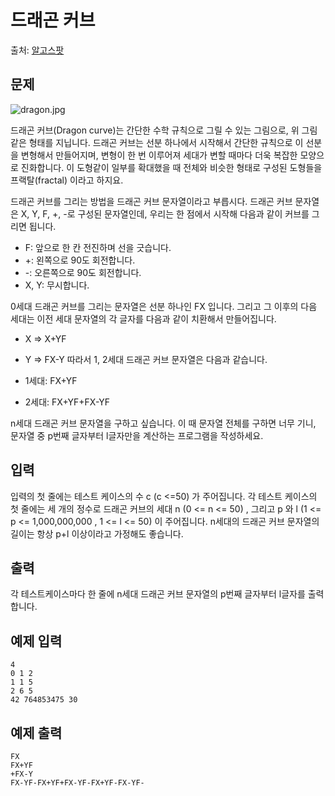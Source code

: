 # 드래곤 커브
출처: [알고스팟](https://algospot.com/judge/problem/read/DRAGON)

## 문제
![dragon.jpg](http://algospot.com/media/judge-attachments/a36791bf9ce9c0a34c9a3d013384e8da/dragon10b.png)

드래곤 커브(Dragon curve)는 간단한 수학 규칙으로 그릴 수 있는 그림으로, 위 그림같은 형태를 지닙니다. 드래곤 커브는 선분 하나에서 시작해서 간단한 규칙으로 이 선분을 변형해서 만들어지며, 변형이 한 번 이루어져 세대가 변할 때마다 더욱 복잡한 모양으로 진화합니다. 이 도형같이 일부를 확대했을 때 전체와 비슷한 형태로 구성된 도형들을 프랙탈(fractal) 이라고 하지요.

드래곤 커브를 그리는 방법을 드래곤 커브 문자열이라고 부릅시다. 드래곤 커브 문자열은 X, Y, F, +, -로 구성된 문자열인데, 우리는 한 점에서 시작해 다음과 같이 커브를 그리면 됩니다.

* F: 앞으로 한 칸 전진하며 선을 긋습니다.
* +: 왼쪽으로 90도 회전합니다.
* -: 오른쪽으로 90도 회전합니다.
* X, Y: 무시합니다.

0세대 드래곤 커브를 그리는 문자열은 선분 하나인 FX 입니다. 그리고 그 이후의 다음 세대는 이전 세대 문자열의 각 글자를 다음과 같이 치환해서 만들어집니다.

* X => X+YF
* Y => FX-Y
따라서 1, 2세대 드래곤 커브 문자열은 다음과 같습니다.

* 1세대: FX+YF
* 2세대: FX+YF+FX-YF

n세대 드래곤 커브 문자열을 구하고 싶습니다. 이 때 문자열 전체를 구하면 너무 기니, 문자열 중 p번째 글자부터 l글자만을 계산하는 프로그램을 작성하세요.

## 입력
입력의 첫 줄에는 테스트 케이스의 수 c (c <=50) 가 주어집니다. 각 테스트 케이스의 첫 줄에는 세 개의 정수로 드래곤 커브의 세대 n (0 <= n <= 50) , 그리고 p 와 l (1 <= p <= 1,000,000,000 , 1 <= l <= 50) 이 주어집니다. n세대의 드래곤 커브 문자열의 길이는 항상 p+l 이상이라고 가정해도 좋습니다.

## 출력
각 테스트케이스마다 한 줄에 n세대 드래곤 커브 문자열의 p번째 글자부터 l글자를 출력합니다.

## 예제 입력
```
4
0 1 2
1 1 5
2 6 5
42 764853475 30 
```
## 예제 출력
```
FX 
FX+YF 
+FX-Y 
FX-YF-FX+YF+FX-YF-FX+YF-FX-YF- 
```